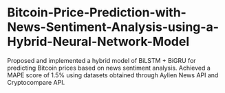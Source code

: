 # Bitcoin-Price-Prediction-with-News-Sentiment-Analysis-using-a-Hybrid-Neural-Network-Model
Proposed and implemented a hybrid model of BiLSTM + BiGRU for predicting Bitcoin prices based on news sentiment analysis. Achieved a MAPE score of 1.5% using datasets obtained through Aylien News API and Cryptocompare API.
